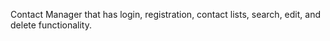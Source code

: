 Contact Manager that has login, registration, contact lists, search, edit, and delete functionality.
